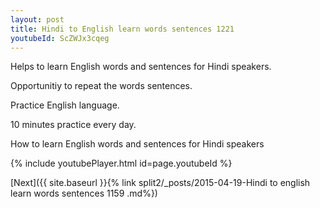 ```yaml
---
layout: post
title: Hindi to English learn words sentences 1221 
youtubeId: ScZWJx3cqeg
---
```

 
 
Helps to learn English words and sentences for Hindi speakers.

Opportunitiy to repeat the words sentences. 

Practice English language. 
 
10 minutes practice every day. 
 
How to learn English words and sentences for Hindi speakers 
 
{% include youtubePlayer.html id=page.youtubeId %}
 
 
[Next]({{ site.baseurl }}{% link  split2/_posts/2015-04-19-Hindi to english learn words sentences 1159 .md%})
 
